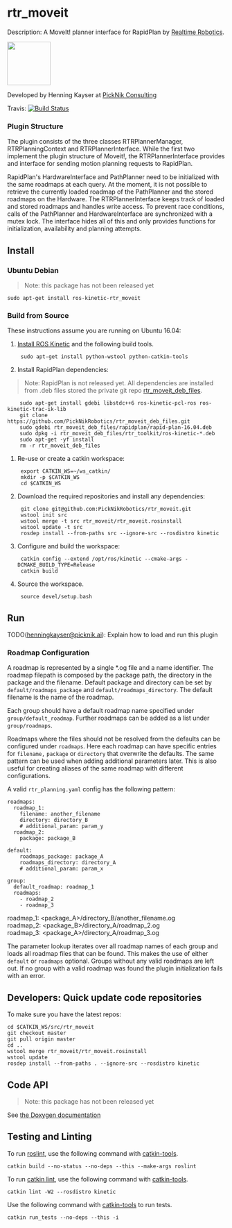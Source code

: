 # rtr_moveit

Description: A MoveIt! planner interface for RapidPlan by [Realtime Robotics](http://rtr.ai/).

<img src="https://picknik.ai/images/logo.jpg" width="100">

Developed by Henning Kayser at [PickNik Consulting](http://picknik.ai/)

Travis:
[![Build Status](https://travis-ci.com/PickNikRobotics/rtr_moveit.svg?token=o9hPQnr2kShM9ckDs6J8&branch=master)](https://travis-ci.com/PickNikRobotics/rtr_moveit)

### Plugin Structure

The plugin consists of the three classes RTRPlannerManager, RTRPlanningContext and RTRPlannerInterface.
While the first two implement the plugin structure of Moveit!, the RTRPlannerInterface provides and interface for sending motion planning requests to RapidPlan.

RapidPlan's HardwareInterface and PathPlanner need to be initialized with the same roadmaps at each query.
At the moment, it is not possible to retrieve the currently loaded roadmap of the PathPlanner and the stored roadmaps on the Hardware.
The RTRPlannerInterface keeps track of loaded and stored roadmaps and handles write access.
To prevent race conditions, calls of the PathPlanner and HardwareInterface are synchronized with a mutex lock.
The interface hides all of this and only provides functions for initialization, availability and planning attempts.

## Install

### Ubuntu Debian

> Note: this package has not been released yet

    sudo apt-get install ros-kinetic-rtr_moveit

### Build from Source

These instructions assume you are running on Ubuntu 16.04:

1. [Install ROS Kinetic](http://wiki.ros.org/kinetic/Installation/Ubuntu) and the following build tools.

        sudo apt-get install python-wstool python-catkin-tools

1. Install RapidPlan dependencies:

> Note: RapidPlan is not released yet. All dependencies are installed from .deb files stored the private git repo [rtr_moveit_deb_files](https://github.com/PickNikRobotics/rtr_moveit_deb_files.git).

        sudo apt-get install gdebi libstdc++6 ros-kinetic-pcl-ros ros-kinetic-trac-ik-lib
        git clone https://github.com/PickNikRobotics/rtr_moveit_deb_files.git
        sudo gdebi rtr_moveit_deb_files/rapidplan/rapid-plan-16.04.deb
        sudo dpkg -i rtr_moveit_deb_files/rtr_toolkit/ros-kinetic-*.deb
        sudo apt-get -yf install
        rm -r rtr_moveit_deb_files

1. Re-use or create a catkin workspace:

        export CATKIN_WS=~/ws_catkin/
        mkdir -p $CATKIN_WS
        cd $CATKIN_WS

1. Download the required repositories and install any dependencies:

        git clone git@github.com:PickNikRobotics/rtr_moveit.git
        wstool init src
        wstool merge -t src rtr_moveit/rtr_moveit.rosinstall
        wstool update -t src
        rosdep install --from-paths src --ignore-src --rosdistro kinetic

1. Configure and build the workspace:

        catkin config --extend /opt/ros/kinetic --cmake-args -DCMAKE_BUILD_TYPE=Release
        catkin build

1. Source the workspace.

        source devel/setup.bash

## Run

TODO(henningkayser@picknik.ai): Explain how to load and run this plugin

### Roadmap Configuration

A roadmap is represented by a single *.og file and a name identifier.
The roadmap filepath is composed by the package path, the directory in the package and the filename.
Default package and directory can be set by `default/roadmaps_package` and `default/roadmaps_directory`.
The default filename is the name of the roadmap.

Each group should have a default roadmap name specified under `group/default_roadmap`.
Further roadmaps can be added as a list under `group/roadmaps`.

Roadmaps where the files should not be resolved from the defaults can be configured under `roadmaps`.
Here each roadmap can have specific entries for `filename,` `package` or `directory` that overwrite the defaults.
The same pattern can be used when adding additional parameters later.
This is also useful for creating aliases of the same roadmap with different configurations.

A valid `rtr_planning.yaml` config has the following pattern:
  
```
roadmaps:
  roadmap_1:
    filename: another_filename
    directory: directory_B
    # additional_param: param_y
  roadmap_2:
    package: package_B
    
default:
    roadmaps_package: package_A
    roadmaps_directory: directory_A
    # additional_param: param_x

group:
  default_roadmap: roadmap_1
  roadmaps:
    - roadmap_2
    - roadmap_3
```

roadmap_1: <package_A>/directory_B/another_filename.og  
roadmap_2: <package_B>/directory_A/roadmap_2.og  
roadmap_3: <package_A>/directory_A/roadmap_3.og  

The parameter lookup iterates over all roadmap names of each group and loads all roadmap files that can be found.
This makes the use of either `default` or `roadmaps` optional.
Groups without any valid roadmaps are left out.
If no group with a valid roadmap was found the plugin initialization fails with an error.

## Developers: Quick update code repositories

To make sure you have the latest repos:

    cd $CATKIN_WS/src/rtr_moveit
    git checkout master
    git pull origin master
    cd ..
    wstool merge rtr_moveit/rtr_moveit.rosinstall
    wstool update
    rosdep install --from-paths . --ignore-src --rosdistro kinetic

## Code API

> Note: this package has not been released yet

See [the Doxygen documentation](http://docs.ros.org/kinetic/api/rtr_moveit/html/anotated.html)

## Testing and Linting

To run [roslint](http://wiki.ros.org/roslint), use the following command with [catkin-tools](https://catkin-tools.readthedocs.org/).

    catkin build --no-status --no-deps --this --make-args roslint

To run [catkin lint](https://pypi.python.org/pypi/catkin_lint), use the following command with [catkin-tools](https://catkin-tools.readthedocs.org/).

    catkin lint -W2 --rosdistro kinetic

Use the following command with [catkin-tools](https://catkin-tools.readthedocs.org/) to run tests.

    catkin run_tests --no-deps --this -i
